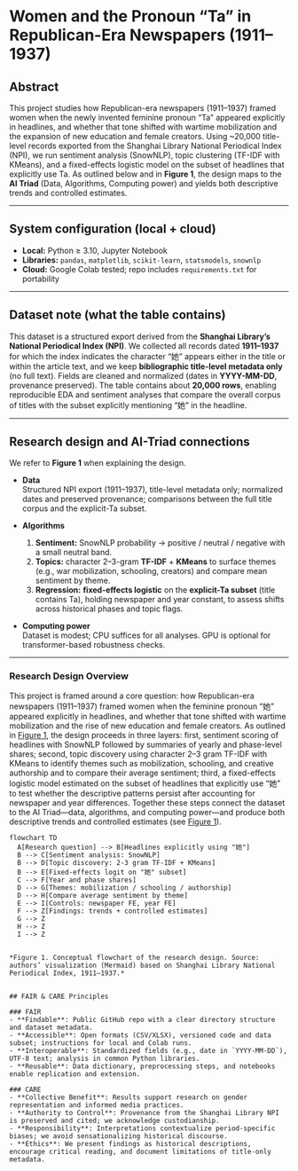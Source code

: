 # Women and the Pronoun “Ta” in Republican-Era Newspapers (1911–1937)

## Abstract
This project studies how Republican-era newspapers (1911–1937) framed women when the newly invented feminine pronoun “Ta” appeared explicitly in headlines, and whether that tone shifted with wartime mobilization and the expansion of new education and female creators. Using ~20,000 title-level records exported from the Shanghai Library National Periodical Index (NPI), we run sentiment analysis (SnowNLP), topic clustering (TF-IDF with KMeans), and a fixed-effects logistic model on the subset of headlines that explicitly use Ta. As outlined below and in **Figure 1**, the design maps to the **AI Triad** (Data, Algorithms, Computing power) and yields both descriptive trends and controlled estimates.

---

## System configuration (local + cloud)
- **Local:** Python ≥ 3.10, Jupyter Notebook
- **Libraries:** `pandas`, `matplotlib`, `scikit-learn`, `statsmodels`, `snownlp`
- **Cloud:** Google Colab tested; repo includes `requirements.txt` for portability

---

## Dataset note (what the table contains)
This dataset is a structured export derived from the **Shanghai Library’s National Periodical Index (NPI)**. We collected all records dated **1911–1937** for which the index indicates the character “她” appears either in the title or within the article text, and we keep **bibliographic title-level metadata only** (no full text). Fields are cleaned and normalized (dates in **YYYY-MM-DD**, provenance preserved). The table contains about **20,000 rows**, enabling reproducible EDA and sentiment analyses that compare the overall corpus of titles with the subset explicitly mentioning “她” in the headline.

---

## Research design and AI-Triad connections
We refer to **Figure 1** when explaining the design.

- **Data**  
  Structured NPI export (1911–1937), title-level metadata only; normalized dates and preserved provenance; comparisons between the full title corpus and the explicit-Ta subset.

- **Algorithms**  
  1) **Sentiment:** SnowNLP probability → positive / neutral / negative with a small neutral band.  
  2) **Topics:** character 2–3-gram **TF-IDF** + **KMeans** to surface themes (e.g., war mobilization, schooling, creators) and compare mean sentiment by theme.  
  3) **Regression:** **fixed-effects logistic** on the **explicit-Ta subset** (title contains Ta), holding newspaper and year constant, to assess shifts across historical phases and topic flags.

- **Computing power**  
  Dataset is modest; CPU suffices for all analyses. GPU is optional for transformer-based robustness checks.

---
### Research Design Overview

This project is framed around a core question: how Republican-era newspapers (1911–1937) framed women when the feminine pronoun “她” appeared explicitly in headlines, and whether that tone shifted with wartime mobilization and the rise of new education and female creators. As outlined in [Figure&nbsp;1](#figure-1), the design proceeds in three layers: first, sentiment scoring of headlines with SnowNLP followed by summaries of yearly and phase-level shares; second, topic discovery using character 2–3 gram TF-IDF with KMeans to identify themes such as mobilization, schooling, and creative authorship and to compare their average sentiment; third, a fixed-effects logistic model estimated on the subset of headlines that explicitly use “她” to test whether the descriptive patterns persist after accounting for newspaper and year differences. Together these steps connect the dataset to the AI Triad—data, algorithms, and computing power—and produce both descriptive trends and controlled estimates (see [Figure&nbsp;1](#figure-1)).


```mermaid
flowchart TD
  A[Research question] --> B[Headlines explicitly using "她"]
  B --> C[Sentiment analysis: SnowNLP]
  B --> D[Topic discovery: 2-3 gram TF-IDF + KMeans]
  B --> E[Fixed-effects logit on "她" subset]
  C --> F[Year and phase shares]
  D --> G[Themes: mobilization / schooling / authorship]
  D --> H[Compare average sentiment by theme]
  E --> I[Controls: newspaper FE, year FE]
  F --> Z[Findings: trends + controlled estimates]
  G --> Z
  H --> Z
  I --> Z


*Figure 1. Conceptual flowchart of the research design. Source: authors’ visualization (Mermaid) based on Shanghai Library National Periodical Index, 1911–1937.*


## FAIR & CARE Principles

### FAIR
- **Findable**: Public GitHub repo with a clear directory structure and dataset metadata.
- **Accessible**: Open formats (CSV/XLSX), versioned code and data subset; instructions for local and Colab runs.
- **Interoperable**: Standardized fields (e.g., date in `YYYY-MM-DD`), UTF-8 text; analysis in common Python libraries.
- **Reusable**: Data dictionary, preprocessing steps, and notebooks enable replication and extension.

### CARE
- **Collective Benefit**: Results support research on gender representation and informed media practices.
- **Authority to Control**: Provenance from the Shanghai Library NPI is preserved and cited; we acknowledge custodianship.
- **Responsibility**: Interpretations contextualize period-specific biases; we avoid sensationalizing historical discourse.
- **Ethics**: We present findings as historical descriptions, encourage critical reading, and document limitations of title-only metadata.
